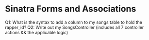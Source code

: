 # Sinatra Forms and Associations

Q1: What is the syntax to add a column to my songs table to hold the rapper_id?
Q2: Write out my SongsController (includes all 7 controller actions && the applicable logic)
